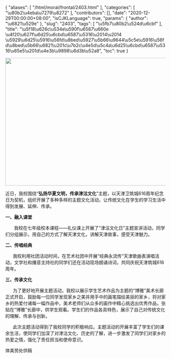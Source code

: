 {
    "aliases": [
        "/html/moral/frontal/2403.html"
    ],
    "categories": [
        "\u80b2\u4eba\u7279\u8272"
    ],
    "contributors": [],
    "date": "2020-12-29T00:00:00+08:00",
    "isCJKLanguage": true,
    "params": {
        "author": "\u6821\u529e"
    },
    "slug": "2403",
    "tags": [
        "\u5fb7\u80b2\u524d\u6cbf"
    ],
    "title": "\u5f18\u626c\u534e\u590f\u6587\u660e \u4f20\u627f\u6d25\u6cbd\u6587\u5316\u2014\u2014 \u5929\u6d25\u5916\u56fd\u8bed\u5927\u5b66\u9644\u5c5e\u5916\u56fd\u8bed\u5b66\u6821\u201c\u7b2c\u4e5d\u5c4a\u6d25\u6cbd\u6587\u5316\u65e5\u201d\u4e3b\u9898\u6d3b\u52a8",
    "toc": true
}


<img
    src="https://cdn.tfls.online/mirror/full/eb051b73e43403581acdeaeff85c2b54143ad121.jpg"
    style="display:block;margin-left:auto;margin-right:auto;"
    decoding="async"
    fetchpriority="auto"
    loading="lazy"
    height="400"
    width="600"
/>




  





 近日，我校围绕“**弘扬华夏文明，传承津沽文化**”主题，以天津卫筑城616周年纪念日为契机，组织开展了多种多样的主题文化活动，让传统文化在学生的学习生活中得到发展、延伸、传承。



**一、融入课堂**

        我校在七年级校本课程——礼仪课上开展了“津沽文化日”主题宣讲活动，同学们分组展示，用自己的方式了解天津文化，讲解天津故事，感受天津魅力。




**二、传唱经典**




       我校利用社团活动时间，在艺术社团中开展“经典永流传”天津歌曲表演唱活动，文学社和播音主持社的同学们还在活动现场朗诵诗词，共同庆祝天津筑城616周年。




**三、传承文化**




       为了更好地开展主题活动，我校以展示学生艺术作品为主题的“博雅”美术长廊正式开启，鼓励每一位同学发现家乡之美并用手中的画笔描绘美丽的家乡，将对家乡的热爱付诸每一幅作品中，美术老师们从众多的画作中精心挑选出优秀作品，张贴在“博雅”长廊中，供学生观看。学生们的作品各具特色，展示了自己对传统文化的理解、传承与创新。



      此次主题活动得到了我校同学的积极响应。主题活动的开展丰富了学生们的课余生活，使同学们加深了对津沽文化、历史的了解，进一步激发了同学们对家乡的热爱之情，强化了责任担当和使命意识。

  





  





体美劳处供稿




  



  





  



  



